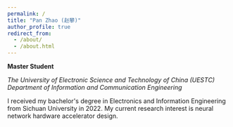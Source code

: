 ```yaml
---
permalink: /
title: "Pan Zhao (赵攀)"
author_profile: true
redirect_from: 
  - /about/
  - /about.html
---
```


**Master Student**

*The University of Electronic Science and Technology of China (UESTC)*    
*Department of Information and Communication Engineering*

I received my bachelor's degree in Electronics and Information Engineering from Sichuan University in 2022. My current research interest is neural network hardware accelerator design. 

